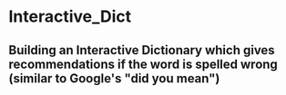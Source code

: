 # Interactive_Dict

## Building an Interactive Dictionary which gives recommendations if the word is spelled wrong (similar to Google's "did you mean")

